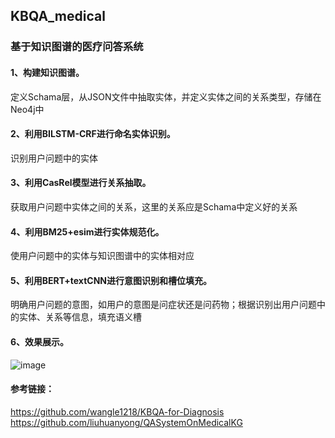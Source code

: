 ## KBQA_medical
### 基于知识图谱的医疗问答系统
#### 1、构建知识图谱。
定义Schama层，从JSON文件中抽取实体，并定义实体之间的关系类型，存储在Neo4j中
#### 2、利用BILSTM-CRF进行命名实体识别。
识别用户问题中的实体
#### 3、利用CasRel模型进行关系抽取。
获取用户问题中实体之间的关系，这里的关系应是Schama中定义好的关系
#### 4、利用BM25+esim进行实体规范化。
使用户问题中的实体与知识图谱中的实体相对应
#### 5、利用BERT+textCNN进行意图识别和槽位填充。
明确用户问题的意图，如用户的意图是问症状还是问药物；根据识别出用户问题中的实体、关系等信息，填充语义槽
#### 6、效果展示。
![image](https://user-images.githubusercontent.com/74800719/235571039-e6ead034-7e0a-4040-841c-5d7c36cbeafb.png)


#### 参考链接：
https://github.com/wangle1218/KBQA-for-Diagnosis
<br/>
https://github.com/liuhuanyong/QASystemOnMedicalKG
